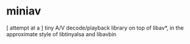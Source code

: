 # miniav
[ attempt at a ] tiny A/V decode/playback library on top of libav*, in the approximate style of libtinyalsa and libavbin
